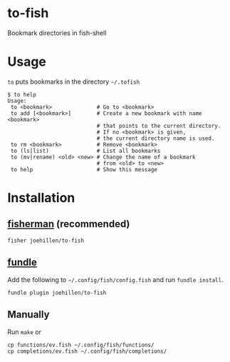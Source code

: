 # to-fish

Bookmark directories in fish-shell

# Usage

`to` puts bookmarks in the directory `~/.tofish`

```
$ to help
Usage:
 to <bookmark>              # Go to <bookmark>
 to add [<bookmark>]        # Create a new bookmark with name <bookmark>
                            # that points to the current directory.
                            # If no <bookmark> is given,
                            # the current directory name is used.
 to rm <bookmark>           # Remove <bookmark>
 to (ls|list)               # List all bookmarks
 to (mv|rename) <old> <new> # Change the name of a bookmark
                            # from <old> to <new>
 to help                    # Show this message
```

# Installation
## [fisherman](https://github.com/fisherman/fisherman) (recommended)

```
fisher joehillen/to-fish
```

## [fundle](https://github.com/tuvistavie/fundle)

Add the following to `~/.config/fish/config.fish` and run `fundle install`.

```
fundle plugin joehillen/to-fish
```

## Manually

Run `make` or

```
cp functions/ev.fish ~/.config/fish/functions/
cp completions/ev.fish ~/.config/fish/completions/
```


